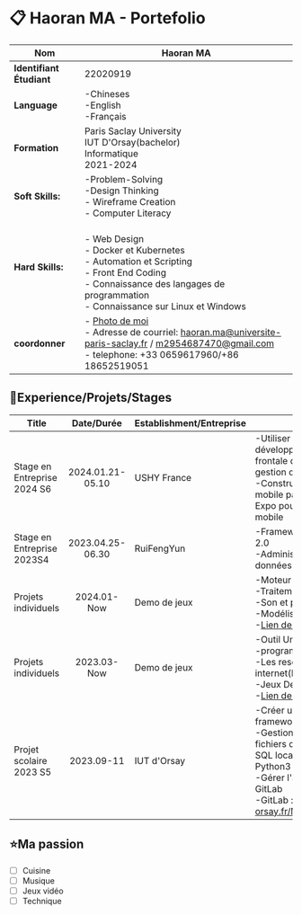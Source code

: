 # 📋 Haoran MA - **Portefolio**

| **Nom**                  | Haoran MA                                                                                                                                                                            |
| ------------------------ | ------------------------------------------------------------------------------------------------------------------------------------------------------------------------------------ |
| **Identifiant Étudiant** | 22020919                                                                                                                                                                             |
| **Language**             | -Chineses<br>-English<br>-Français                                                                                                                                                   |
| **Formation**            | Paris Saclay University<br>IUT D'Orsay(bachelor)<br>Informatique<br>2021-2024                                                                                                        |
| **Soft Skills:**         | -Problem-Solving<br>-Design Thinking<br>- Wireframe Creation<br>- Computer Literacy<br>                                                                                              |
| **Hard Skills:**         | <br>- Web Design<br>- Docker et Kubernetes<br>- Automation et Scripting<br>- Front End Coding<br>- Connaissance des langages de programmation<br>- Connaissance sur Linux et Windows |
| **coordonner**           | - [Photo de moi](./Haoran_MA.jpg) <br>- Adresse de courriel: haoran.ma@universite-paris-saclay.fr / m2954687470@gmail.com<br>- telephone: +33 0659617960/+86 18652519051             |

## 🔨Experience/Projets/Stages

| Title                       |    Date/Durée    | Establishment/Entreprise | description                                                                                                                                                                                                                             |
| --------------------------- | :--------------: | ------------------------ | --------------------------------------------------------------------------------------------------------------------------------------------------------------------------------------------------------------------------------------- |
| Stage en Entreprise 2024 S6 | 2024.01.21-05.10 | USHY France              | -Utiliser react pour aider à développer l'implémentation frontale d'un ERP (système de gestion d'entreprise).<br>-Construit de l’application mobile par React-Native et Expo pour tout les platforme mobile                             |
| Stage en Entreprise 2023S4  | 2023.04.25-06.30 | RuiFengYun               | -Frameworks Sprintboot et VUE 2.0<br>-Administration de bases de données par les interfaces Api                                                                                                                                         |
| Projets individuels         |   2024.01-Now    | Demo de jeux             | -Moteur de jeux Godot<br>-Traitement 3D system<br>-Son et position<br>-Modélisation 3D simple<br>-[Lien de demo](https://github.com/CailleQ/Gift)                                                                                       |
| Projets individuels         |   2023.03-Now    | Demo de jeux             | -Outil UnityHub et Visual Studio<br>-programme par Langage C#<br>-Les resources gratuit sur internet(Images pixels)<br>-Jeux Design et UI Design<br>-[Lien de demo](https://github.com/CailleQ/Heartless-Demo)                          |
| Projet scolaire 2023 S5     |    2023.09-11    | IUT d'Orsay              | -Créer un site web avec le framework Django<br>-Gestion et maintenance des fichiers de base de données SQL locaux avec Django et Python3<br>-Gérer l'avancement avec GitLab<br>-GitLab : https://git.iut-orsay.fr/MAHaoran/webpizza.git |

## ⭐Ma passion

- [ ] Cuisine
- [ ] Musique
- [ ] Jeux vidéo
- [ ] Technique

<!--

# Haoran MA - **Portefolio**

提前 🌱 | 进行中 🔨 | 已完成 ⭐ |

<div >
    <img src="./Haoran_MA.jpg" alt="moi" width="150" style="float: left;"/>

    _J'aime de novelles technologies et j'ai passion de approfondir la domaine informatique !_

</div>

## presentation

**Prenom** : Haoran
**Nom** : MA
**Identifiant etudiant** : 22020919

-->
